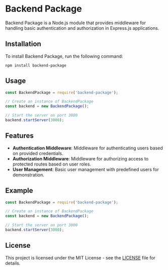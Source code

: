# Backend Package

Backend Package is a Node.js module that provides middleware for handling basic authentication and authorization in Express.js applications.

## Installation

To install Backend Package, run the following command:

```
npm install backend-package
```

## Usage

```javascript
const BackendPackage = require('backend-package');

// Create an instance of BackendPackage
const backend = new BackendPackage();

// Start the server on port 3000
backend.startServer(3000);
```

## Features

- **Authentication Middleware**: Middleware for authenticating users based on provided credentials.
- **Authorization Middleware**: Middleware for authorizing access to protected routes based on user roles.
- **User Management**: Basic user management with predefined users for demonstration.

## Example

```javascript
const BackendPackage = require('backend-package');

// Create an instance of BackendPackage
const backend = new BackendPackage();

// Start the server on port 3000
backend.startServer(3000);
```

## License

This project is licensed under the MIT License - see the [LICENSE](LICENSE) file for details.
